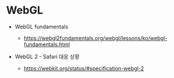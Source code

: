 # WebGL

- WebGL fundamentals

  - https://webgl2fundamentals.org/webgl/lessons/ko/webgl-fundamentals.html

- WebGL 2 - Safari 대응 상황
  - https://webkit.org/status/#specification-webgl-2
